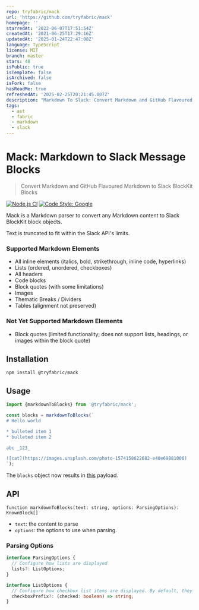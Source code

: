 ```yaml
---
repo: tryfabric/mack
url: 'https://github.com/tryfabric/mack'
homepage: ''
starredAt: '2022-06-07T17:51:54Z'
createdAt: '2021-06-25T17:29:16Z'
updatedAt: '2025-01-24T22:47:08Z'
language: TypeScript
license: MIT
branch: master
stars: 48
isPublic: true
isTemplate: false
isArchived: false
isFork: false
hasReadMe: true
refreshedAt: '2025-02-25T20:21:45.007Z'
description: "Markdown To Slack: Convert Markdown and GitHub Flavoured Markdown to Slack BlockKit block objects \U0001F500\U0001F4AC"
tags:
  - ast
  - fabric
  - markdown
  - slack
---
```


# Mack: Markdown to Slack Message Blocks

> Convert Markdown and GitHub Flavoured Markdown to Slack BlockKit Blocks

[![Node.js CI](https://github.com/rr-codes/mack/actions/workflows/ci.yml/badge.svg)](https://github.com/rr-codes/mack/actions/workflows/ci.yml)
[![Code Style: Google](https://img.shields.io/badge/code%20style-google-blueviolet.svg)](https://github.com/google/gts)

Mack is a Markdown parser to convert any Markdown content to Slack BlockKit block objects.

Text is truncated to fit within the Slack API's limits.

### Supported Markdown Elements

- All inline elements (italics, bold, strikethrough, inline code, hyperlinks)
- Lists (ordered, unordered, checkboxes)
- All headers
- Code blocks
- Block quotes (with some limitations)
- Images
- Thematic Breaks / Dividers
- Tables (alignment not preserved)

### Not Yet Supported Markdown Elements

- Block quotes (limited functionality; does not support lists, headings, or images within the block quote)

## Installation

```
npm install @tryfabric/mack
```

## Usage

```ts
import {markdownToBlocks} from '@tryfabric/mack';

const blocks = markdownToBlocks(`
# Hello world

* bulleted item 1
* bulleted item 2

abc _123_

![cat](https://images.unsplash.com/photo-1574158622682-e40e69881006)
`);
```

The `blocks` object now results in [this](https://app.slack.com/block-kit-builder/T01BFUV9UPJ#%7B%22blocks%22:%5B%7B%22text%22:%7B%22text%22:%22Hello%20world%22,%22type%22:%22plain_text%22%7D,%22type%22:%22header%22%7D,%7B%22text%22:%7B%22text%22:%22•%20bulleted%20item%201%5Cn•%20bulleted%20item%202%22,%22type%22:%22mrkdwn%22%7D,%22type%22:%22section%22%7D,%7B%22text%22:%7B%22text%22:%22abc%20_123_%22,%22type%22:%22mrkdwn%22%7D,%22type%22:%22section%22%7D,%7B%22alt_text%22:%22cat%22,%22image_url%22:%22https://images.unsplash.com/photo-1574158622682-e40e69881006?w=640%22,%22type%22:%22image%22%7D%5D%7D) payload.

## API

`function markdownToBlocks(text: string, options: ParsingOptions): KnownBlock[]`

- `text`: the content to parse
- `options`: the options to use when parsing.

### Parsing Options

```ts
interface ParsingOptions {
  // Configure how lists are displayed
  lists?: ListOptions;
}

interface ListOptions {
  // Configure how checkbox list items are displayed. By default, they are prefixed with '* '
  checkboxPrefix?: (checked: boolean) => string;
}
```
